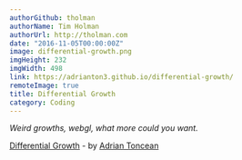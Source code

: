 ```yaml
---
authorGithub: tholman
authorName: Tim Holman
authorUrl: http://tholman.com
date: "2016-11-05T00:00:00Z"
image: differential-growth.png
imgHeight: 232
imgWidth: 498
link: https://adrianton3.github.io/differential-growth/
remoteImage: true
title: Differential Growth
category: Coding
---
```


_Weird growths, webgl, what more could you want._

[Differential Growth](https://adrianton3.github.io/differential-growth/) - by [Adrian Toncean](http://adrianton3.github.io/)
